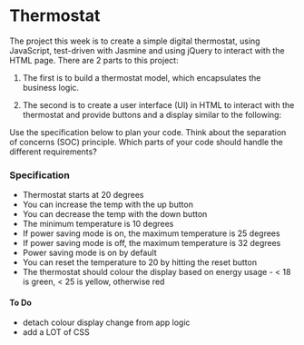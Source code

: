# Thermostat

The project this week is to create a simple digital thermostat, using JavaScript, test-driven with Jasmine and using jQuery to interact with the HTML page. There are 2 parts to this project:

1. The first is to build a thermostat model, which encapsulates the business logic.

2. The second is to create a user interface (UI) in HTML to interact with the thermostat and provide buttons and a display similar to the following:

Use the specification below to plan your code. Think about the separation of concerns (SOC) principle. Which parts of your code should handle the different requirements?

### Specification

- Thermostat starts at 20 degrees
- You can increase the temp with the up button
- You can decrease the temp with the down button
- The minimum temperature is 10 degrees
- If power saving mode is on, the maximum temperature is 25 degrees
- If power saving mode is off, the maximum temperature is 32 degrees
- Power saving mode is on by default
- You can reset the temperature to 20 by hitting the reset button
- The thermostat should colour the display based on energy usage - < 18 is green, < 25 is yellow, otherwise red


#### To Do

- detach colour display change from app logic
- add a LOT of CSS
